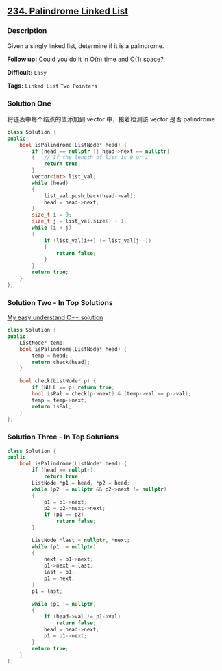 ## [234. Palindrome Linked List](https://leetcode.com/problems/palindrome-linked-list/#/description)

### Description

Given a singly linked list, determine if it is a palindrome.

**Follow up:**
Could you do it in O(n) time and O(1) space?



**Difficult:** `Easy`

**Tags:** `Linked List` `Two Pointers`



### Solution One

将链表中每个结点的值添加到 vector 中，接着检测该 vector 是否 palindrome

```c++
class Solution {
public:
    bool isPalindrome(ListNode* head) {
        if (head == nullptr || head->next == nullptr)
        {	// If the length of list is 0 or 1
            return true;
        }
        vector<int> list_val;
        while (head)
        {
            list_val.push_back(head->val);
            head = head->next;
        }
        size_t i = 0;
        size_t j = list_val.size() - 1;
        while (i < j)
        {
            if (list_val[i++] != list_val[j--])
            {
                return false;
            }
        }
        return true;
    }
};
```



### Solution Two - In Top Solutions

[My easy understand C++ solution](https://discuss.leetcode.com/topic/27605/my-easy-understand-c-solution)

```c++
class Solution {
public:
    ListNode* temp;
    bool isPalindrome(ListNode* head) {
        temp = head;
        return check(head);
    }
    
    bool check(ListNode* p) {
        if (NULL == p) return true;
        bool isPal = check(p->next) & (temp->val == p->val);
        temp = temp->next;
        return isPal;
    }
};
```



###  Solution Three - In Top Solutions

```c++
class Solution {
public:
    bool isPalindrome(ListNode* head) {
        if (head == nullptr)
            return true;
        ListNode *p1 = head, *p2 = head;
        while (p2 != nullptr && p2->next != nullptr)
        {
            p1 = p1->next;
            p2 = p2->next->next;
            if (p1 == p2)
                return false;
        }
        
        ListNode *last = nullptr, *next;
        while (p1 != nullptr)
        {
            next = p1->next;
            p1->next = last;
            last = p1;
            p1 = next;
        }
        p1 = last;
        
        while (p1 != nullptr)
        {
            if (head->val != p1->val)
                return false;
            head = head->next;
            p1 = p1->next;
        }
        return true;
    }
};
```



